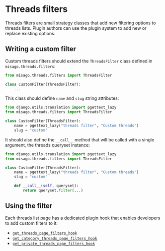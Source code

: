 # Threads filters

Threads filters are small strategy classes that add new filtering options to threads lists. Plugin authors can use the plugin system to add new or replace existing options.


## Writing a custom filter

Custom threads filters should extend the `ThreadsFilter` class defined in `misago.threads.filters`:

```python
from misago.threads.filters import ThreadsFilter

class CustomFilter(ThreadsFilter):
    ...
```

This class should define `name` and `slug` string attributes:

```python
from django.utils.translation import pgettext_lazy
from misago.threads.filters import ThreadsFilter

class CustomFilter(ThreadsFilter):
    name = pgettext_lazy("threads filter", "Custom threads")
    slug = "custom"
```

It should also define the `__call__` method that will be called with a single argument, the threads queryset instance:

```python
from django.utils.translation import pgettext_lazy
from misago.threads.filters import ThreadsFilter

class CustomFilter(ThreadsFilter):
    name = pgettext_lazy("threads filter", "Custom threads")
    slug = "custom"

    def __call__(self, queryset):
        return queryset.filter(...)
```

## Using the filter

Each threads list page has a dedicated plugin hook that enables developers to add custom filters to it:

- [`get_threads_page_filters_hook`](./hooks/get-threads-filters-page-hook.md)
- [`get_category_threads_page_filters_hook`](./hooks/get-category-threads-page-filters-hook.md)
- [`get_private_threads_page_filters_hook`](./hooks/get-private-threads-page_filters-hook.md)
